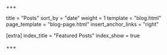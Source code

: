 +++

title = "Posts"
sort_by = "date"
weight = 1
template = "blog.html"
page_template = "blog-page.html"
insert_anchor_links = "right"

[extra]
index_title = "Featured Posts"
index_show = true

+++
